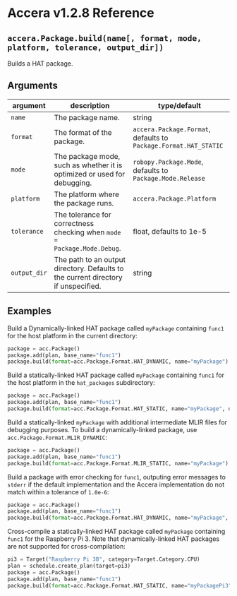 [//]: # (Project: Accera)
[//]: # (Version: v1.2.8)

# Accera v1.2.8 Reference

## `accera.Package.build(name[, format, mode, platform, tolerance, output_dir])`
Builds a HAT package.

## Arguments

argument | description | type/default
--- | --- | ---
`name` | The package name. | string
`format` | The format of the package. | `accera.Package.Format`, defaults to `Package.Format.HAT_STATIC`
`mode` | The package mode, such as whether it is optimized or used for debugging. | `robopy.Package.Mode`, defaults to `Package.Mode.Release`
`platform` | The platform where the package runs. | `accera.Package.Platform`
`tolerance` | The tolerance for correctness checking when `mode = Package.Mode.Debug`. | float, defaults to 1e-5
`output_dir` | The path to an output directory. Defaults to the current directory if unspecified. | string

## Examples

Build a Dynamically-linked HAT package called `myPackage` containing `func1` for the host platform in the current directory:

```python
package = acc.Package()
package.add(plan, base_name="func1")
package.build(format=acc.Package.Format.HAT_DYNAMIC, name="myPackage")
```

Build a statically-linked HAT package called `myPackage` containing `func1` for the host platform in the `hat_packages` subdirectory:

```python
package = acc.Package()
package.add(plan, base_name="func1")
package.build(format=acc.Package.Format.HAT_STATIC, name="myPackage", output_dir="hat_packages")
```

Build a statically-linked `myPackage` with additional intermediate MLIR files for debugging purposes. To build a dynamically-linked package, use `acc.Package.Format.MLIR_DYNAMIC`:

```python
package = acc.Package()
package.add(plan, base_name="func1")
package.build(format=acc.Package.Format.MLIR_STATIC, name="myPackage")
```

Build a package with error checking for `func1`, outputing error messages to `stderr` if the default implementation and the Accera implementation do not match within a tolerance of `1.0e-6`:

```python
package = acc.Package()
package.add(plan, base_name="func1")
package.build(format=acc.Package.Format.HAT_DYNAMIC, name="myPackage", mode=acc.Package.Mode.DEBUG, tolerance=1.0e-6)
```

Cross-compile a statically-linked HAT package called `myPackage` containing `func1` for the Raspberry Pi 3. Note that dynamically-linked HAT packages are not supported for cross-compilation:

```python
pi3 = Target("Raspberry Pi 3B", category=Target.Category.CPU)
plan = schedule.create_plan(target=pi3)
package = acc.Package()
package.add(plan, base_name="func1")
package.build(format=acc.Package.Format.HAT_STATIC, name="myPackagePi3", platform=acc.Package.Platform.RASPBIAN)
```

<div style="page-break-after: always;"></div>


